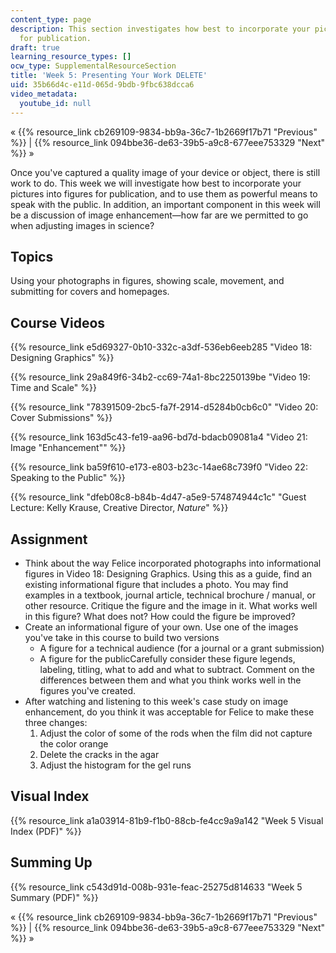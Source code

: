 ```yaml
---
content_type: page
description: This section investigates how best to incorporate your picture into figures
  for publication.
draft: true
learning_resource_types: []
ocw_type: SupplementalResourceSection
title: 'Week 5: Presenting Your Work DELETE'
uid: 35b66d4c-e11d-065d-9bdb-9fbc638dcca6
video_metadata:
  youtube_id: null
---
```

« {{% resource_link cb269109-9834-bb9a-36c7-1b2669f17b71 "Previous" %}} | {{% resource_link 094bbe36-de63-39b5-a9c8-677eee753329 "Next" %}} »

Once you've captured a quality image of your device or object, there is still work to do. This week we will investigate how best to incorporate your pictures into figures for publication, and to use them as powerful means to speak with the public. In addition, an important component in this week will be a discussion of image enhancement—how far are we permitted to go when adjusting images in science?

Topics
------

Using your photographs in figures, showing scale, movement, and submitting for covers and homepages.

Course Videos
-------------

{{% resource_link e5d69327-0b10-332c-a3df-536eb6eeb285 "Video 18: Designing Graphics" %}}

{{% resource_link 29a849f6-34b2-cc69-74a1-8bc2250139be "Video 19: Time and Scale" %}}

{{% resource_link "78391509-2bc5-fa7f-2914-d5284b0cb6c0" "Video 20: Cover Submissions" %}}

{{% resource_link 163d5c43-fe19-aa96-bd7d-bdacb09081a4 "Video 21: Image \"Enhancement\"" %}}

{{% resource_link ba59f610-e173-e803-b23c-14ae68c739f0 "Video 22: Speaking to the Public" %}}

{{% resource_link "dfeb08c8-b84b-4d47-a5e9-574874944c1c" "Guest Lecture: Kelly Krause, Creative Director, _Nature_" %}}

Assignment
----------

*   Think about the way Felice incorporated photographs into informational figures in Video 18: Designing Graphics. Using this as a guide, find an existing informational figure that includes a photo. You may find examples in a textbook, journal article, technical brochure / manual, or other resource. Critique the figure and the image in it. What works well in this figure? What does not? How could the figure be improved?
*   Create an informational figure of your own. Use one of the images you've take in this course to build two versions
    *   A figure for a technical audience (for a journal or a grant submission)
    *   A figure for the publicCarefully consider these figure legends, labeling, titling, what to add and what to subtract. Comment on the differences between them and what you think works well in the figures you've created.
*   After watching and listening to this week's case study on image enhancement, do you think it was acceptable for Felice to make these three changes:
    1.  Adjust the color of some of the rods when the film did not capture the color orange
    2.  Delete the cracks in the agar
    3.  Adjust the histogram for the gel runs

Visual Index
------------

{{% resource_link a1a03914-81b9-f1b0-88cb-fe4cc9a9a142 "Week 5 Visual Index (PDF)" %}}

Summing Up
----------

{{% resource_link c543d91d-008b-931e-feac-25275d814633 "Week 5 Summary (PDF)" %}}

« {{% resource_link cb269109-9834-bb9a-36c7-1b2669f17b71 "Previous" %}} | {{% resource_link 094bbe36-de63-39b5-a9c8-677eee753329 "Next" %}} »
